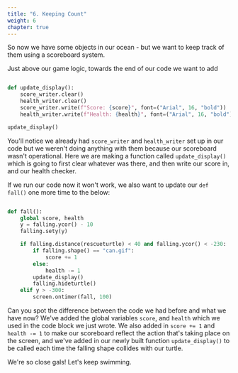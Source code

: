```yaml
---
title: "6. Keeping Count"
weight: 6
chapter: true
---
```


So now we have some objects in our ocean - but we want to keep track of them using a scoreboard system.

Just above our game logic, towards the end of our code we want to add 

```python

def update_display():
    score_writer.clear()
    health_writer.clear()
    score_writer.write(f"Score: {score}", font=("Arial", 16, "bold"))
    health_writer.write(f"Health: {health}", font=("Arial", 16, "bold"))

update_display()

```
You'll notice we already had `score_writer` and `health_writer` set up in our code but we weren't doing anything with them because our scoreboard wasn't operational. Here we are making a function called `update_display()` which is going to first clear whatever was there, and then write our score in, and our health checker.

If we run our code now it won't work, we also want to update our `def fall()` one more time to the below:

```python

def fall():
    global score, health
    y = falling.ycor() - 10
    falling.sety(y)

    if falling.distance(rescueturtle) < 40 and falling.ycor() < -230:
        if falling.shape() == "can.gif":
            score += 1
        else:
            health -= 1
        update_display()
        falling.hideturtle()
    elif y > -300:
        screen.ontimer(fall, 100)
```

Can you spot the difference between the code we had before and what we have now? We've added the global variables `score`, and `health` which we used in the code block we just wrote. We also added in `score += 1` and `health -= 1` to make our scoreboard reflect the action that's taking place on the screen, and we've added in our newly built function `update_display()` to be called each time the falling shape collides with our turtle.

We're so close gals! Let's keep swimming.